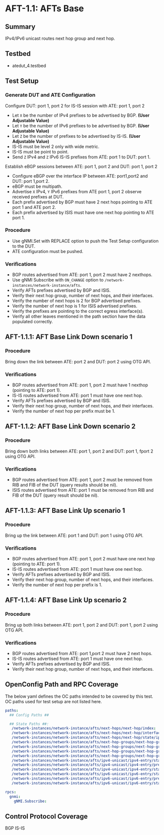 # AFT-1.1: AFTs Base

## Summary

IPv4/IPv6 unicast routes next hop group and next hop.

## Testbed

* atedut_4.testbed

## Test Setup

### Generate DUT and ATE Configuration

Configure DUT: port 1, port 2 for IS-IS session with ATE: port 1, port 2

*   Let `X` be the number of IPv4 prefixes to be advertised by BGP. **(User Adjustable Value)**
*   Let `Y` be the number of IPv6 prefixes to be advertised by BGP. **(User Adjustable Value)**
*   Let `Z` be the number of prefixes to be advertised by IS-IS. **(User Adjustable Value)**
*   IS-IS must be level 2 only with wide metric.
*   IS-IS must be point to point.
*   Send `Z` IPv4 and `Z` IPv6 IS-IS prefixes from ATE: port 1 to DUT: port 1.

Establish eBGP sessions between ATE: port 1, port 2 and DUT: port 1, port 2 

*   Configure eBGP over the interface IP between ATE: port1,port2 and DUT: port 1,port 2.
*   eBGP must be multipath.
*   Advertise `X` IPv4, `Y` IPv6 prefixes from ATE port 1, port 2 observe received prefixes at DUT.
*   Each prefix advertised by BGP must have 2 next hops pointing to ATE port 1 and ATE port 2.
*   Each prefix advertised by ISIS must have one next hop pointing to ATE port 1.


### Procedure

*   Use gNMI.Set with REPLACE option to push the Test Setup configuration to the DUT.
*   ATE configuration must be pushed.

### Verifications

* BGP routes advertised from ATE: port 1, port 2 must have 2 nexthops.
* Use gNMI Subscribe with `ON_CHANGE` option to `/network-instances/network-instance/afts`.
* Verify AFTs prefixes advertised by BGP and ISIS.
* Verify their next hop group, number of next hops, and their interfaces.
* Verify the number of next hops is 2 for BGP advertised prefixes.
* Verify the number of next hop is 1 for ISIS advertised prefixes.
* Verify the prefixes are pointing to the correct egress interface(s).
* Verify all other leaves mentioned in the path section have the data populated correctly.

## AFT-1.1.1: AFT Base Link Down scenario 1

### Procedure

Bring down the link between ATE: port 2 and DUT: port 2 using OTG API.

### Verifications

* BGP routes advertised from ATE: port 1, port 2 must have 1 nexthop (pointing to ATE: port 1).
* IS-IS routes advertised from ATE: port 1 must have one next hop.
* Verify AFTs prefixes advertised by BGP and ISIS.
* Verify their next hop group, number of next hops, and their interfaces.
* Verify the number of next hop per prefix must be 1.

## AFT-1.1.2: AFT Base Link Down scenario 2

### Procedure

Bring down both links between ATE: port 1, port 2 and DUT: port 1, fport 2 using OTG API.

### Verifications

* BGP routes advertised from ATE: port 1, port 2 must be removed from RIB and FIB of the DUT (query results should be nil).
* ISIS routes advertised from ATE: port 1 must be removed from RIB and FIB of the DUT (query result should be nil).

## AFT-1.1.3: AFT Base Link Up scenario 1

### Procedure

Bring up the link between ATE: port 1 and DUT: port 1 using OTG API.

### Verifications

* BGP routes advertised from ATE: port 1, port 2 must have one next hop (pointing to ATE: port 1).
* IS-IS routes advertised from ATE: port 1 must have one next hop.
* Verify AFTs prefixes advertised by BGP and ISIS.
* Verify their next hop group, number of next hops, and their interfaces.
* Verify the number of next hop per prefix is 1.

## AFT-1.1.4: AFT Base Link Up scenario 2

### Procedure

Bring up both links between ATE: port 1, port 2 and DUT: port 1, port 2 using OTG API.

### Verifications

* BGP routes advertised from ATE: port 1,port 2 must have 2 next hops.
* IS-IS routes advertised from ATE: port 1 must have one next hop.
* Verify AFTs prefixes advertised by BGP and ISIS.
* Verify their next hop group, number of next hops, and their interfaces.

## OpenConfig Path and RPC Coverage

The below yaml defines the OC paths intended to be covered by this test. OC paths used for test setup are not listed here.

```yaml
paths:
  ## Config Paths ##

  ## State Paths ##:
   /network-instances/network-instance/afts/next-hops/next-hop/index:
   /network-instances/network-instance/afts/next-hops/next-hop/interface-ref/state/interface:
   /network-instances/network-instance/afts/next-hops/next-hop/state/ip-address:
   /network-instances/network-instance/afts/next-hop-groups/next-hop-group/state/id:
   /network-instances/network-instance/afts/next-hop-groups/next-hop-group/id:
   /network-instances/network-instance/afts/next-hop-groups/next-hop-group/next-hops/next-hop/index:
   /network-instances/network-instance/afts/next-hop-groups/next-hop-group/next-hops/next-hop/state/weight:
   /network-instances/network-instance/afts/ipv4-unicast/ipv4-entry/state/prefix:
   /network-instances/network-instance/afts/ipv4-unicast/ipv4-entry/prefix:
   /network-instances/network-instance/afts/ipv4-unicast/ipv4-entry/state/next-hop-group:
   /network-instances/network-instance/afts/ipv6-unicast/ipv6-entry/state/prefix:
   /network-instances/network-instance/afts/ipv6-unicast/ipv6-entry/prefix:
   /network-instances/network-instance/afts/ipv6-unicast/ipv6-entry/state/next-hop-group:

rpcs:
  gnmi:
    gNMI.Subscribe:
```

## Control Protocol Coverage

BGP
IS-IS

